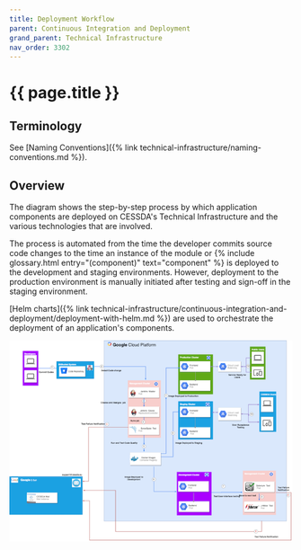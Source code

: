 ```yaml
---
title: Deployment Workflow
parent: Continuous Integration and Deployment
grand_parent: Technical Infrastructure
nav_order: 3302
---
```


# {{ page.title }}

## Terminology

See [Naming Conventions]({% link technical-infrastructure/naming-conventions.md %}).

## Overview

The diagram shows the step-by-step process by which application components are deployed on
CESSDA's Technical Infrastructure and the various technologies that are involved.

The process is automated from the time the developer commits source code changes to the time an
instance of the module or  {% include glossary.html entry="(component)" text="component" %} is deployed to the development and staging environments.
However, deployment to the production environment is manually initiated after testing and
sign-off in the staging environment.

[Helm charts]({% link technical-infrastructure/continuous-integration-and-deployment/deployment-with-helm.md %})
are used to orchestrate the deployment of an application's components.

![DataFlow_Diagram](../../images/dataflow-diagram.png)
